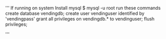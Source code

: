 '''
If running on system 
Install mysql 
$ mysql -u root
run these commands 
create database vendingdb;
create user vendinguser identified by 'vendingpass'
grant all privileges on vendingdb.* to vendinguser;
flush privileges;

'''

